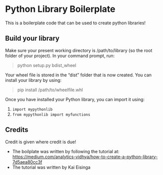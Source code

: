 # Python Library Boilerplate

This is a boilerplate code that can be used to create python libraries!

## Build your library

Make sure your present working directory is /path/to/library (so the root folder of your project). In your command prompt, run:
> python setup.py bdist_wheel

Your wheel file is stored in the “dist” folder that is now created. You can install your library by using:
> pip install /path/to/wheelfile.whl

Once you have installed your Python library, you can import it using:

1. ```import mypythonlib```
2. ```from mypythonlib import myfunctions```

## Credits

Credit is given where credit is due!
- The boilplate was written by following the tutorial at: https://medium.com/analytics-vidhya/how-to-create-a-python-library-7d5aea80cc3f
- The tutorial was written by Kai Eisinga
